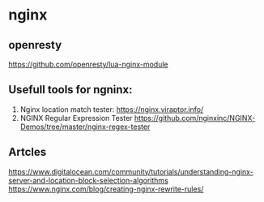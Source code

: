 # nginx

## openresty

https://github.com/openresty/lua-nginx-module

## Usefull tools for ngninx:

1. Nginx location match tester: https://nginx.viraptor.info/
2. NGINX Regular Expression Tester  https://github.com/nginxinc/NGINX-Demos/tree/master/nginx-regex-tester


## Artcles

https://www.digitalocean.com/community/tutorials/understanding-nginx-server-and-location-block-selection-algorithms
https://www.nginx.com/blog/creating-nginx-rewrite-rules/